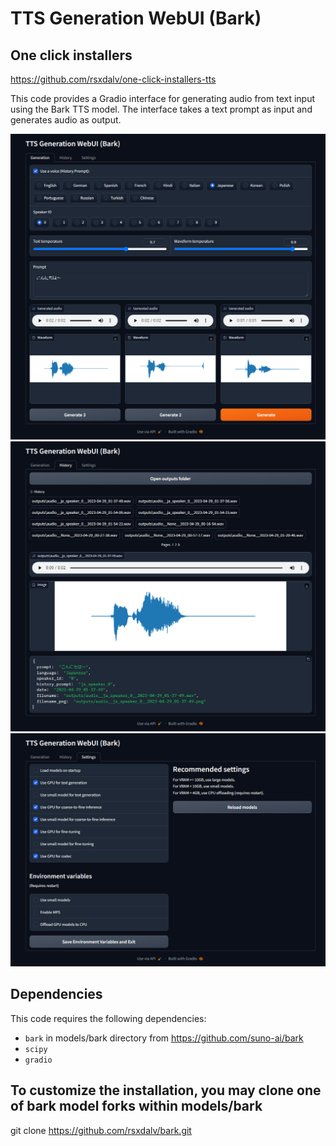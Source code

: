 # TTS Generation WebUI (Bark)

## One click installers
https://github.com/rsxdalv/one-click-installers-tts

This code provides a Gradio interface for generating audio from text input using the Bark TTS model. The interface takes a text prompt as input and generates audio as output.

![Screenshot_generation_tab](./screenshots/generation_tab.png)
![Screenshot_history_tab](./screenshots/history_tab.png)
![Screenshot_settings_tab](./screenshots/settings_tab.png)

## Dependencies

This code requires the following dependencies:

- `bark` in models/bark directory from https://github.com/suno-ai/bark
- `scipy`
- `gradio`


## To customize the installation, you may clone one of bark model forks within models/bark

git clone https://github.com/rsxdalv/bark.git
